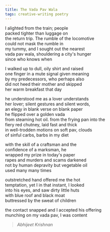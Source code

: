 ```yaml
---
title: The Vada Pav Wala 
tags: creative-writing poetry  
---
```


I alighted from the train; people  
packed tighter than luggage on  
the return trip. The rumble of the locomotive  
could not mask the rumble in  
my tummy, and I sought out the nearest  
vada pav wala, shouldering a city's hunger  
since who knows when  

I walked up to dull, oily shirt and raised  
one finger in a mute signal given meaning  
by my predecessors, who perhaps also  
did not heed their mother and skipped  
her warm breakfast that day  

he understood me as a lover understands  
her lover; silent gestures and silent words,  
an elegy in blank verse on blank paper  
he flipped over a golden vada  
from steaming hot oil. from the frying pan into the  
fiery red chutney, laid fast and thick  
in well-trodden motions on soft pav, clouds  
of sinful carbs, barbs in my diet  

with the skill of a craftsman and the  
confidence of a marksman, he  
wrapped my prize in today's paper  
rapes and murders and scams darkened  
not by human depravity but vegetable oil  
used many many times  

outstretched hand offered me the hot  
temptation, yet I in that instant, I looked  
into his eyes, and saw dirty little huts  
with blue roof and black moat  
buttressed by the sweat of children  

the contact snapped and I accepted his offering  
munching on my vada pav, I was content  

> <cite>Abhijeet Krishnan</cite>
